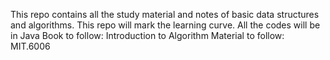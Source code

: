 This repo contains all the study material and notes of basic data structures and algorithms.
This repo will mark the learning curve.
All the codes will be in Java
Book to follow: Introduction to Algorithm 
Material to follow: MIT.6006
